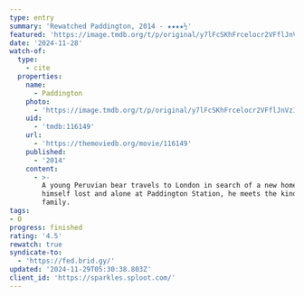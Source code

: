 ```yaml
---
type: entry
summary: 'Rewatched Paddington, 2014 - ★★★★½'
featured: 'https://image.tmdb.org/t/p/original/y7lFcSKhFrcelocr2VFflJnVzIH.jpg'
date: '2024-11-28'
watch-of:
  type:
    - cite
  properties:
    name:
      - Paddington
    photo:
      - 'https://image.tmdb.org/t/p/original/y7lFcSKhFrcelocr2VFflJnVzIH.jpg'
    uid:
      - 'tmdb:116149'
    url:
      - 'https://themoviedb.org/movie/116149'
    published:
      - '2014'
    content:
      - >-
        A young Peruvian bear travels to London in search of a new home. Finding
        himself lost and alone at Paddington Station, he meets the kindly Brown
        family.
tags:
- O
progress: finished
rating: '4.5'
rewatch: true
syndicate-to:
  - 'https://fed.brid.gy/'
updated: '2024-11-29T05:30:38.803Z'
client_id: 'https://sparkles.sploot.com/'
---
```


